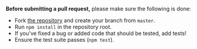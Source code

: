 **Before submitting a pull request,** please make sure the following is done:

- Fork [the repository](https://github.com/gcanti/fp-ts-laws) and create your branch from `master`.
- Run `npm install` in the repository root.
- If you've fixed a bug or added code that should be tested, add tests!
- Ensure the test suite passes (`npm test`).

